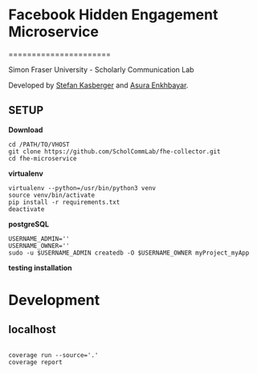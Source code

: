 # Facebook Hidden Engagement Microservice
======================

Simon Fraser University - Scholarly Communication Lab

Developed by [Stefan Kasberger](http://stefankasberger.at) and [Asura Enkhbayar](https://github.com/Bubblbu).

## SETUP

**Download**

```
cd /PATH/TO/VHOST
git clone https://github.com/ScholCommLab/fhe-collector.git
cd fhe-microservice
```

**virtualenv**

```
virtualenv --python=/usr/bin/python3 venv
source venv/bin/activate
pip install -r requirements.txt
deactivate
```

**postgreSQL**
```
USERNAME_ADMIN=''
USERNAME_OWNER=''
sudo -u $USERNAME_ADMIN createdb -O $USERNAME_OWNER myProject_myApp
```

**testing installation**

# Development

## localhost

```
```

```
coverage run --source='.' 
coverage report
```
